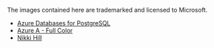 The images contained here are trademarked and licensed to Microsoft.

- [Azure Databases for PostgreSQL](./10131-icon-Azure%20Database%20PostgreSQL%20Server-Databases.svg)
- [Azure A - Full Color](./Azure-A-16px-product.svg)
- [Nikki Hill](./MSC17_nikkiHill_015.jpg)
